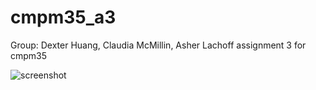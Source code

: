 # cmpm35_a3
Group: Dexter Huang, Claudia McMillin, Asher Lachoff
assignment 3 for cmpm35

![screenshot](https://user-images.githubusercontent.com/74680764/102150195-dea48200-3e24-11eb-9fa5-054f623c81bc.png)
